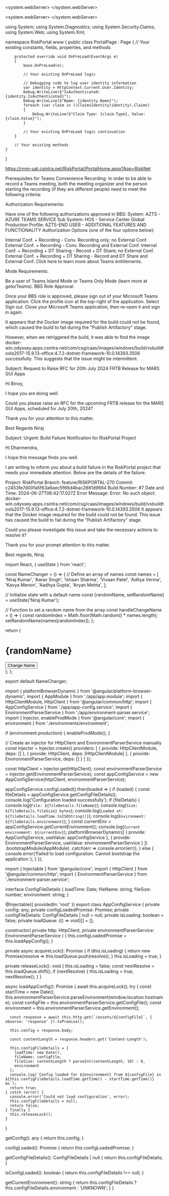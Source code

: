  <system.webServer>
      <security>
        <authentication>
          <anonymousAuthentication enabled="false" />
          <windowsAuthentication enabled="true" />
        </authentication>
      </security>
    </system.webServer>


<sites>
  <site name="RiskPortal" id="1" serverAutoStart="true">
    <application path="/" applicationPool="Clr4IntegratedAppPool">
      <virtualDirectory path="/" physicalPath="C:\Users\nkuma152\riskportal\ASP.Net\SourceCode\RiskPortal.www" />
    </application>
  </site>
</sites>


<system.webServer>
  <security>
    <authentication>
      <anonymousAuthentication enabled="false" />
      <windowsAuthentication enabled="true" />
    </authentication>
  </security>
</system.webServer>







using System;
using System.Diagnostics;
using System.Security.Claims;
using System.Web;
using System.Xml;

namespace RiskPortal.www
{
    public class PortalPage : Page
    {
        // Your existing constants, fields, properties, and methods

        protected override void OnPreLoad(EventArgs e)
        {
            base.OnPreLoad(e);

            // Your existing OnPreLoad logic

            // Debugging code to log user identity information
            var identity = HttpContext.Current.User.Identity;
            Debug.WriteLine($"IsAuthenticated: {identity.IsAuthenticated}");
            Debug.WriteLine($"Name: {identity.Name}");
            foreach (var claim in ((ClaimsIdentity)identity).Claims)
            {
                Debug.WriteLine($"Claim Type: {claim.Type}, Value: {claim.Value}");
            }

            // Your existing OnPreLoad logic continuation
        }

        // Your existing methods
    }
}




https://rmm-uat.csintra.net/RiskPortal/PortalHome.aspx?App=RiskNet


Prerequisites for Teams Convenience Recording:
In order to be able to record a Teams meeting, both the meeting organizer and the person starting the recording (if they are different people) need to meet the following criteria:

Authorization Requirements:

Have one of the following authorizations approved in BBS:
System: AZTS - AZURE TEAMS SERVICE
Sub System: HOS - Service Center Global Production
Profile: AZTS-END USER - ADDITIONAL FEATURES AND FUNCTIONALITY
Authorization Options (one of the four options below):

Internal Conf. + Recording - Conv. Recording only; no External Conf.
External Conf. + Recording - Conv. Recording and External Conf.
Internal Conf. + Recording + DT Sharing - Record + DT Share; no External Conf.
External Conf. + Recording + DT Sharing - Record and DT Share and External Conf.
Click here to learn more about Teams entitlements.

Mode Requirements:

Be a user of Teams Island Mode or Teams Only Mode (learn more at goto/Teams).
BBS Role Approval:

Once your BBS role is approved, please sign out of your Microsoft Teams application:
Click the profile icon at the top-right of the application.
Select Sign out.
Close your Microsoft Teams application, then re-open it and sign in again.


It appears that the Docker image required for the build could not be found, which caused the build to fail during the "Publish Artifactory" stage.

However, when we retriggered the build, it was able to find the image docker-win.odyssey.apps.csintra.net/com/csg/caas/images/windows/build/vsbuildtools2017-15.9.13-office:4.7.2-dotnet-framework-10.0.14393.3506 successfully. This suggests that the issue might be intermittent.





Subject: Request to Raise RFC for 20th July 2024 FRTB Release for MARS GUI Apps

Hi Binoy,

I hope you are doing well.

Could you please raise an RFC for the upcoming FRTB release for the MARS GUI Apps, scheduled for July 20th, 2024?

Thank you for your attention to this matter.

Best Regards
Niraj



Subject: Urgent: Build Failure Notification for RiskPortal Project

Hi Dharmendra,

I hope this message finds you well.

I am writing to inform you about a build failure in the RiskPortal project that needs your immediate attention. Below are the details of the failure:

Project: RiskPortal
Branch: feature/RISKPORTAL-270
Commit: c2453fe7d00fa5f63a6aec5f66d4bac2881d9664
Build Number: #7
Date and Time: 2024-06-27T06:42:17.027Z
Error Message: Error: No such object: docker-win.odyssey.apps.csintra.net/com/csg/caas/images/windows/build/vsbuildtools2017-15.9.13-office:4.7.2-dotnet-framework-10.0.14393.3506
It appears that the Docker image required for the build could not be found. This issue has caused the build to fail during the "Publish Artifactory" stage.

Could you please investigate this issue and take the necessary actions to resolve it?

Thank you for your prompt attention to this matter.

Best regards,
Niraj




import React, { useState } from 'react';

const NameChanger = () => {
  // Define an array of names
  const names = [
    'Niraj Kumar',
    'Aarav Singh',
    'Ishaan Sharma',
    'Vivaan Patel',
    'Aditya Verma',
    'Kavya Menon',
    'Aadhya Gupta',
    'Aryan Mehta',
  ];

  // Initialize state with a default name
  const [randomName, setRandomName] = useState('Niraj Kumar');

  // Function to set a random name from the array
  const handleChangeName = () => {
    const randomIndex = Math.floor(Math.random() * names.length);
    setRandomName(names[randomIndex]);
  };

  return (
    <div>
      <h1>{randomName}</h1>
      <button onClick={handleChangeName}>Change Name</button>
    </div>
  );
};

export default NameChanger;





import { platformBrowserDynamic } from '@angular/platform-browser-dynamic';
import { AppModule } from './app/app.module';
import { HttpClientModule, HttpClient } from '@angular/common/http';
import { AppConfigService } from './app/app-config.service';
import { EnvironmentParserService } from './app/environment-parser.service';
import { Injector, enableProdMode } from '@angular/core';
import { environment } from './environments/environment';

if (environment.production) {
  enableProdMode();
}

// Create an injector for HttpClient and EnvironmentParserService manually
const injector = Injector.create({
  providers: [
    { provide: HttpClientModule, deps: [] },
    { provide: HttpClient, deps: [HttpClientModule] },
    { provide: EnvironmentParserService, deps: [] }
  ]
});

const httpClient = injector.get(HttpClient);
const environmentParserService = injector.get(EnvironmentParserService);
const appConfigService = new AppConfigService(httpClient, environmentParserService);

appConfigService.configLoaded().then(loaded => {
  if (loaded) {
    const fileDetails = appConfigService.getConfigFileDetails();
    console.log('Configuration loaded successfully');
    if (fileDetails) {
      console.log(`File: ${fileDetails.fileName}`);
      console.log(`Size: ${fileDetails.fileSize} bytes`);
      console.log(`Loaded at: ${fileDetails.loadTime.toISOString()}`);
      console.log(`Environment: ${fileDetails.environment}`);
    }
    const currentEnv = appConfigService.getCurrentEnvironment();
    console.log(`Current environment: ${currentEnv}`);
    platformBrowserDynamic([
      { provide: AppConfigService, useValue: appConfigService },
      { provide: EnvironmentParserService, useValue: environmentParserService }
    ])
      .bootstrapModule(AppModule)
      .catch(err => console.error(err));
  } else {
    console.error('Failed to load configuration. Cannot bootstrap the application.');
  }
});









import { Injectable } from '@angular/core';
import { HttpClient } from '@angular/common/http';
import { EnvironmentParserService } from './environment-parser.service';

interface ConfigFileDetails {
  loadTime: Date;
  fileName: string;
  fileSize: number;
  environment: string;
}

@Injectable({
  providedIn: 'root'
})
export class AppConfigService {
  private config: any;
  private configLoadedPromise: Promise<boolean>;
  private configFileDetails: ConfigFileDetails | null = null;
  private isLoading: boolean = false;
  private loadQueue: (() => void)[] = [];

  constructor(
    private http: HttpClient,
    private environmentParserService: EnvironmentParserService
  ) {
    this.configLoadedPromise = this.loadAppConfig();
  }

  private async acquireLock(): Promise<void> {
    if (this.isLoading) {
      return new Promise<void>(resolve => this.loadQueue.push(resolve));
    }
    this.isLoading = true;
  }

  private releaseLock(): void {
    this.isLoading = false;
    const nextResolve = this.loadQueue.shift();
    if (nextResolve) {
      this.isLoading = true;
      nextResolve();
    }
  }

  async loadAppConfig(): Promise<boolean> {
    await this.acquireLock();
    try {
      const startTime = new Date();
      this.environmentParserService.parseEnvironment(window.location.hostname);
      const configFile = this.environmentParserService.getConfigFile();
      const environment = this.environmentParserService.getEnvironment();

      const response = await this.http.get(`/assets/${configFile}`, { observe: 'response' }).toPromise();
      
      this.config = response.body;

      const contentLength = response.headers.get('Content-Length');
      
      this.configFileDetails = {
        loadTime: new Date(),
        fileName: configFile,
        fileSize: contentLength ? parseInt(contentLength, 10) : 0,
        environment
      };
      console.log(`Config loaded for ${environment} from ${configFile} in ${this.configFileDetails.loadTime.getTime() - startTime.getTime()} ms`);
      return true;
    } catch (error) {
      console.error('Could not load configuration', error);
      this.configFileDetails = null;
      return false;
    } finally {
      this.releaseLock();
    }
  }

  getConfig(): any {
    return this.config;
  }

  configLoaded(): Promise<boolean> {
    return this.configLoadedPromise;
  }

  getConfigFileDetails(): ConfigFileDetails | null {
    return this.configFileDetails;
  }

  isConfigLoaded(): boolean {
    return this.configFileDetails !== null;
  }

  getCurrentEnvironment(): string {
    return this.configFileDetails ? this.configFileDetails.environment : 'UNKNOWN';
  }
}
